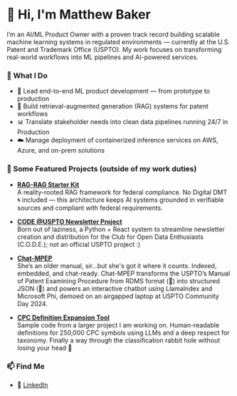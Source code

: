 # 👋 Hi, I'm Matthew Baker

I’m an AI/ML Product Owner with a proven track record building scalable machine learning systems in regulated environments — currently at the U.S. Patent and Trademark Office (USPTO). My work focuses on transforming real-world workflows into ML pipelines and AI-powered services.

### 🧠 What I Do
- 🚀 Lead end-to-end ML product development — from prototype to production
- 🔎 Build retrieval-augmented generation (RAG) systems for patent workflows
- 📊 Translate stakeholder needs into clean data pipelines running 24/7 in Production
- ☁️ Manage deployment of containerized inference services on AWS, Azure, and on-prem solutions

### 📌 Some Featured Projects (outside of my work duties)

- [**RAG-RAG Starter Kit**](https://github.com/mharrisonbaker/rag-rag-starter)  
  A reality-rooted RAG framework for federal compliance. No Digital DMT 🌀 included — this architecture keeps AI systems grounded in verifiable sources and compliant with federal requirements.

- [**CODE @USPTO Newsletter Project**](https://github.com/USPTOCode/uspto-newsletter)  
  Born out of laziness, a Python + React system to streamline newsletter creation and distribution for the Club for Open Data Enthusiasts (C.O.D.E.); not an official USPTO project :)

- [**Chat-MPEP**](https://github.com/USPTOCode/preexam-assist)  
 She’s an older manual, sir…but she's got it where it counts. Indexed, embedded, and chat-ready. Chat-MPEP transforms the USPTO’s Manual of Patent Examining Procedure from RDMS format (🤮) into structured JSON (🧼) and powers an interactive chatbot using LlamaIndex and Microsoft Phi, demoed on an airgapped laptop at USPTO Community Day 2024.

- [**CPC Definition Expansion Tool**](https://github.com/USPTOCode/expandedCPCdefinitions)  
  Sample code from a larger project I am working on. Human-readable definitions for 250,000 CPC symbols using LLMs and a deep respect for taxonomy. Finally a way through the classification rabbit hole without losing your head 👑

### 📫 Find Me
- 🔗 [LinkedIn](https://www.linkedin.com/in/mharrisonbaker)  

